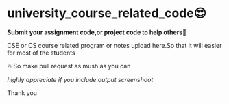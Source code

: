 # university_course_related_code😍
**Submit your assignment code,or project code to help others**💪
<p>CSE or CS course related program or notes upload here.So that it will easier for most of the students</p>🔥
So make pull request as mush as you can

*highly appreciate if you include output screenshoot*

Thank you
